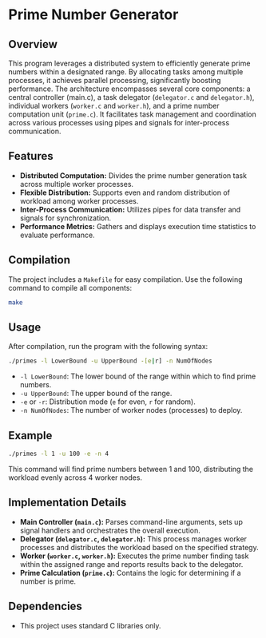 # Prime Number Generator

## Overview

This program leverages a distributed system to efficiently generate prime numbers within a designated range. By allocating tasks among multiple processes, it achieves parallel processing, significantly boosting performance. The architecture encompasses several core components: a central controller (main.c), a task delegator (`delegator.c` and `delegator.h`), individual workers (`worker.c` and `worker.h`), and a prime number computation unit (`prime.c`). It facilitates task management and coordination across various processes using pipes and signals for inter-process communication.

## Features

- **Distributed Computation:** Divides the prime number generation task across multiple worker processes.
- **Flexible Distribution:** Supports even and random distribution of workload among worker processes.
- **Inter-Process Communication:** Utilizes pipes for data transfer and signals for synchronization.
- **Performance Metrics:** Gathers and displays execution time statistics to evaluate performance.

## Compilation

The project includes a `Makefile` for easy compilation. Use the following command to compile all components:

 ```bash
 make
```

## Usage

After compilation, run the program with the following syntax:

 ```bash
 ./primes -l LowerBound -u UpperBound -[e|r] -n NumOfNodes
```


- `-l LowerBound`: The lower bound of the range within which to find prime numbers.
- `-u UpperBound`: The upper bound of the range.
- `-e` or `-r`: Distribution mode (`e` for even, `r` for random).
- `-n NumOfNodes`: The number of worker nodes (processes) to deploy.

## Example

 ```bash
 ./primes -l 1 -u 100 -e -n 4
```


This command will find prime numbers between 1 and 100, distributing the workload evenly across 4 worker nodes.

## Implementation Details

- **Main Controller (`main.c`):** Parses command-line arguments, sets up signal handlers and orchestrates the overall execution.
- **Delegator (`delegator.c`, `delegator.h`):** This process manages worker processes and distributes the workload based on the specified strategy.
- **Worker (`worker.c`, `worker.h`):** Executes the prime number finding task within the assigned range and reports results back to the delegator.
- **Prime Calculation (`prime.c`):** Contains the logic for determining if a number is prime.

## Dependencies

- This project uses standard C libraries only.


